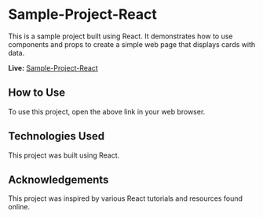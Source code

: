 # Sample-Project-React

This is a sample project built using React. It demonstrates how to use components and props to create a simple web page that displays cards with data.

**Live:** [Sample-Project-React](https://aswin-786.github.io/Sample-Project-React/)

## How to Use

To use this project, open the above link in your web browser.

## Technologies Used

This project was built using React.

## Acknowledgements

This project was inspired by various React tutorials and resources found online.

